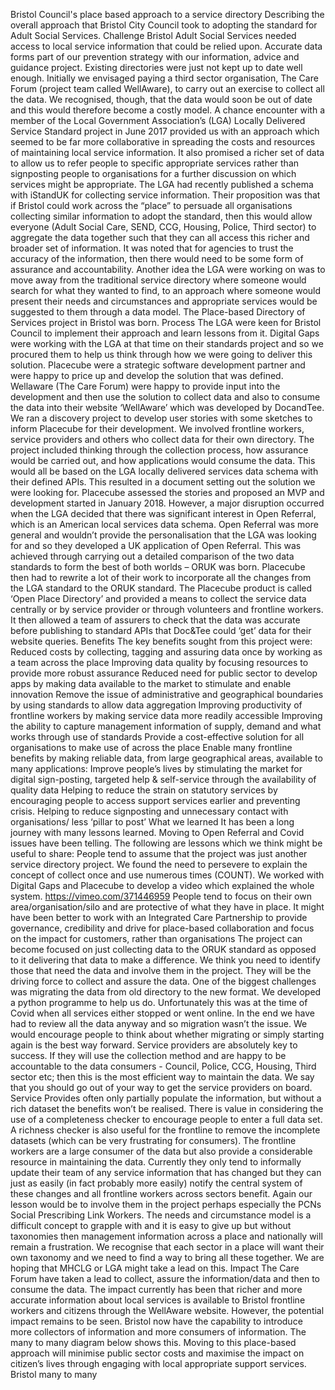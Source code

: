 Bristol Council's place based approach to a service directory
Describing the overall approach that Bristol City Council took to adopting the standard for Adult Social Services.
Challenge
Bristol Adult Social Services needed access to local service information that could be relied upon. Accurate data forms part of our prevention strategy with our information, advice and guidance project. Existing directories were just not kept up to date well enough.
Initially we envisaged paying a third sector organisation, The Care Forum (project team called WellAware), to carry out an exercise to collect all the data. We recognised, though, that the data would soon be out of date and this would therefore become a costly model.
A chance encounter with a member of the Local Government Association’s (LGA) Locally Delivered Service Standard project in June 2017 provided us with an approach which seemed to be far more collaborative in spreading the costs and resources of maintaining local service information. It also promised a richer set of data to allow us to refer people to specific appropriate services rather than signposting people to organisations for a further discussion on which services might be appropriate.
The LGA had recently published a schema with iStandUK for collecting service information. Their proposition was that if Bristol could work across the “place” to persuade all organisations collecting similar information to adopt the standard, then this would allow everyone (Adult Social Care, SEND, CCG, Housing, Police, Third sector) to aggregate the data together such that they can all access this richer and broader set of information.
It was noted that for agencies to trust the accuracy of the information, then there would need to be some form of assurance and accountability.
Another idea the LGA were working on was to move away from the traditional service directory where someone would search for what they wanted to find, to an approach where someone would present their needs and circumstances and appropriate services would be suggested to them through a data model.
The Place-based Directory of Services project in Bristol was born.
Process
The LGA were keen for Bristol Council to implement their approach and learn lessons from it.
Digital Gaps were working with the LGA at that time on their standards project and so we procured them to help us think through how we were going to deliver this solution.
Placecube were a strategic software development partner and were happy to price up and develop the solution that was defined.
Wellaware (The Care Forum) were happy to provide input into the development and then use the solution to collect data and also to consume the data into their website ‘WellAware’ which was developed by DocandTee.
We ran a discovery project to develop user stories with some sketches to inform Placecube for their development. We involved frontline workers, service providers and others who collect data for their own directory. The project included thinking through the collection process, how assurance would be carried out, and how applications would consume the data. This would all be based on the LGA locally delivered services data schema with their defined APIs. This resulted in a document setting out the solution we were looking for.
Placecube assessed the stories and proposed an MVP and development started in January 2018. However, a major disruption occurred when the LGA decided that there was significant interest in Open Referral, which is an American local services data schema. Open Referral was more general and wouldn’t provide the personalisation that the LGA was looking for and so they developed a UK application of Open Referral. This was achieved through carrying out a detailed comparison of the two data standards to form the best of both worlds – ORUK was born.
Placecube then had to rewrite a lot of their work to incorporate all the changes from the LGA standard to the ORUK standard. The Placecube product is called ‘Open Place Directory’ and provided a means to collect the service data centrally or by service provider or through volunteers and frontline workers. It then allowed a team of assurers to check that the data was accurate before publishing to standard APIs that Doc&Tee could ‘get’ data for their website queries.
Benefits
The key benefits sought from this project were:
Reduced costs by collecting, tagging and assuring data once by working as a team across the place
Improving data quality by focusing resources to provide more robust assurance
Reduced need for public sector to develop apps by making data available to the market to stimulate and enable innovation
Remove the issue of administrative and geographical boundaries by using standards to allow data aggregation
Improving productivity of frontline workers by making service data more readily accessible
Improving the ability to capture management information of supply, demand and what works through use of standards
Provide a cost-effective solution for all organisations to make use of across the place
Enable many frontline benefits by making reliable data, from large geographical areas, available to many applications:
Improve people’s lives by stimulating the market for digital sign-posting, targeted help & self-service through the availability of quality data
Helping to reduce the strain on statutory services by encouraging people to access support services earlier and preventing crisis.
Helping to reduce signposting and unnecessary contact with organisations/ less ‘pillar to post’
What we learned
It has been a long journey with many lessons learned. Moving to Open Referral and Covid issues have been telling. The following are lessons which we think might be useful to share:
People tend to assume that the project was just another service directory project. We found the need to persevere to explain the concept of collect once and use numerous times (COUNT).
We worked with Digital Gaps and Placecube to develop a video which explained the whole system. https://vimeo.com/371446959
People tend to focus on their own area/organisation/silo and are protective of what they have in place. It might have been better to work with an Integrated Care Partnership to provide governance, credibility and drive for place-based collaboration and focus on the impact for customers, rather than organisations
The project can become focused on just collecting data to the ORUK standard as opposed to it delivering that data to make a difference. We think you need to identify those that need the data and involve them in the project. They will be the driving force to collect and assure the data.
One of the biggest challenges was migrating the data from old directory to the new format. We developed a python programme to help us do. Unfortunately this was at the time of Covid when all services either stopped or went online. In the end we have had to review all the data anyway and so migration wasn’t the issue. We would encourage people to think about whether migrating or simply starting again is the best way forward.
Service providers are absolutely key to success. If they will use the collection method and are happy to be accountable to the data consumers - Council, Police, CCG, Housing, Third sector etc; then this is the most efficient way to maintain the data. We say that you should go out of your way to get the service providers on board.
Service Provides often only partially populate the information, but without a rich dataset the benefits won’t be realised. There is value in considering the use of a completeness checker to encourage people to enter a full data set. A richness checker is also useful for the frontline to remove the incomplete datasets (which can be very frustrating for consumers).
The frontline workers are a large consumer of the data but also provide a considerable resource in maintaining the data. Currently they only tend to informally update their team of any service information that has changed but they can just as easily (in fact probably more easily) notify the central system of these changes and all frontline workers across sectors benefit. Again our lesson would be to involve them in the project perhaps especially the PCNs Social Prescribing Link Workers.
The needs and circumstance model is a difficult concept to grapple with and it is easy to give up but without taxonomies then management information across a place and nationally will remain a frustration. We recognise that each sector in a place will want their own taxonomy and we need to find a way to bring all these together. We are hoping that MHCLG or LGA might take a lead on this.
Impact
The Care Forum have taken a lead to collect, assure the information/data and then to consume the data. The impact currently has been that richer and more accurate information about local services is available to Bristol frontline workers and citizens through the WellAware website.
However, the potential impact remains to be seen. Bristol now have the capability to introduce more collectors of information and more consumers of information. The many to many diagram below shows this. Moving to this place-based approach will minimise public sector costs and maximise the impact on citizen’s lives through engaging with local appropriate support services.
Bristol many to many
